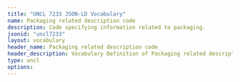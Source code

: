 ```yaml
---
title: "UNCL 7233 JSON-LD Vocabulary"
name: Packaging related description code
description: Code specifying information related to packaging.
jsonid: "uncl7233"
layout: vocabulary
header_name: Packaging related description code
header_description: Vocabulary Definition of Packaging related description code semantics in HTML format. JSON-LD format is available at [uncl7233.jsonld](/vocabulary/uncl7233.jsonld)
type: uncl
options:
---
```

